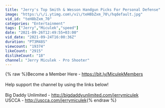 ```yaml
---
title: "Jerry's Top Smith & Wesson Handgun Picks For Personal Defense"
image: "https:\/\/i.ytimg.com\/vi\/teH8bZxm_70\/hqdefault.jpg"
vid_id: "teH8bZxm_70"
categories: "Entertainment"
tags: ["Jerry","Miculek","speed"]
date: "2021-09-26T12:49:55+03:00"
vid_date: "2021-09-24T16:00:36Z"
duration: "PT3M48S"
viewcount: "19374"
likeCount: "2915"
dislikeCount: "18"
channel: "Jerry Miculek - Pro Shooter"
---
```

{% raw %}Become a Member Here - <a rel="nofollow" target="blank" href="https://bit.ly/MiculekMembers">https://bit.ly/MiculekMembers</a><br /><br />Help support the channel by using the links below!<br /><br />Big Daddy Unlimited - <a rel="nofollow" target="blank" href="http://bigdaddyunlimited.com/jerrymiculek">http://bigdaddyunlimited.com/jerrymiculek</a><br />USCCA - <a rel="nofollow" target="blank" href="http://uscca.com/jerrymiculek">http://uscca.com/jerrymiculek</a>{% endraw %}
